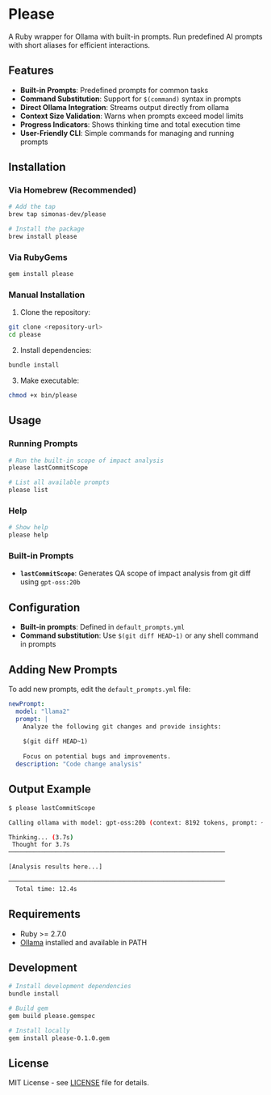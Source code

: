 # Please

A Ruby wrapper for Ollama with built-in prompts. Run predefined AI prompts with short aliases for efficient interactions.

## Features

- **Built-in Prompts**: Predefined prompts for common tasks
- **Command Substitution**: Support for `$(command)` syntax in prompts
- **Direct Ollama Integration**: Streams output directly from ollama
- **Context Size Validation**: Warns when prompts exceed model limits
- **Progress Indicators**: Shows thinking time and total execution time
- **User-Friendly CLI**: Simple commands for managing and running prompts

## Installation

### Via Homebrew (Recommended)

```bash
# Add the tap
brew tap simonas-dev/please

# Install the package
brew install please
```

### Via RubyGems

```bash
gem install please
```

### Manual Installation

1. Clone the repository:
```bash
git clone <repository-url>
cd please
```

2. Install dependencies:
```bash
bundle install
```

3. Make executable:
```bash
chmod +x bin/please
```

## Usage

### Running Prompts

```bash
# Run the built-in scope of impact analysis
please lastCommitScope

# List all available prompts
please list
```

### Help

```bash
# Show help
please help
```

### Built-in Prompts

- **`lastCommitScope`**: Generates QA scope of impact analysis from git diff using `gpt-oss:20b`

## Configuration

- **Built-in prompts**: Defined in `default_prompts.yml`
- **Command substitution**: Use `$(git diff HEAD~1)` or any shell command in prompts

## Adding New Prompts

To add new prompts, edit the `default_prompts.yml` file:

```yaml
newPrompt:
  model: "llama2"
  prompt: |
    Analyze the following git changes and provide insights:
    
    $(git diff HEAD~1)
    
    Focus on potential bugs and improvements.
  description: "Code change analysis"
```

## Output Example

```bash
$ please lastCommitScope

Calling ollama with model: gpt-oss:20b (context: 8192 tokens, prompt: ~1250 tokens)

Thinking... (3.7s)
 Thought for 3.7s
────────────────────────────────────────────────────────────

[Analysis results here...]

────────────────────────────────────────────────────────────
  Total time: 12.4s
```

## Requirements

- Ruby >= 2.7.0
- [Ollama](https://ollama.ai) installed and available in PATH

## Development

```bash
# Install development dependencies
bundle install

# Build gem
gem build please.gemspec

# Install locally
gem install please-0.1.0.gem
```

## License

MIT License - see [LICENSE](LICENSE) file for details.